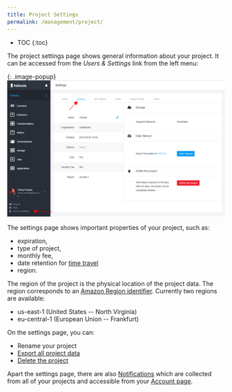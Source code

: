 ```yaml
---
title: Project Settings
permalink: /management/project/
---
```


* TOC
{:toc}

The project settings page shows general information about your project.
It can be accessed from the *Users & Settings* link from the left menu:

{: .image-popup}
![Screenshot - Project Settings](/management/project/settings.png)

The settings page shows important properties of your project, such as:

- expiration,
- type of project,
- monthly fee,
- date retention for [time travel](/storage/tables/backups/)
- region.

The region of the project is the physical location of the project data. The region
corresponds to an [Amazon Region identifier](https://docs.aws.amazon.com/AWSEC2/latest/UserGuide/using-regions-availability-zones.html#concepts-available-regions). Currently two regions are available:

- us-east-1 (United States -- North Virginia)
- eu-central-1 (European Union -- Frankfurt)

On the settings page, you can:

- Rename your project
- [Export all project data](/management/project/export/)
- [Delete the project](/management/project/delete/)

Apart the settings page, there are also [Notifications](/management/account/#notifications) which
are collected from all of your projects and accessible from your
[Account page](/management/account/).
